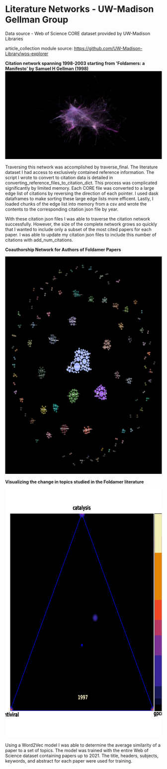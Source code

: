 # Literature Networks - UW-Madison Gellman Group

Data source - Web of Science CORE dataset provided by UW-Madison Libraries

article_collection module source: https://github.com/UW-Madison-Library/wos-explorer

**Citation network spanning 1998-2003 starting from 'Foldamers: a Manifesto' by Samuel H Gellman (1998)**
![network](Manifesto_1998-2003_network.png)

Traversing this network was accomplished by traverse_final. The literature dataset I had access to exclusively contained reference information. The script I wrote to convert to citation data is detailed in converting_reference_files_to_citation_dict. This process was complicated significantly by limited memory. Each CORE file was  converted to a large edge list of citations by reversing the direction of each pointer. I used dask dataframes to make sorting these large edge lists more efficent. Lastly, I loaded chunks of the edge list into memory from a csv and wrote the contents to the corresponding citation json file by year. 

With these citation json files I was able to traverse the citation network successfully. However, the size of the complete network grows so quickly that I wanted to include only a subset of the most cited papers for each paper. I was able to update my citation json files to include this number of citations with add_num_citations.

**Coauthorship Network for Authors of Foldamer Papers**
<p align="center">
<img src="updated_count5_coauthor_network_foldamer.png" width="800" height="700" />
</p>


**Visualizing the change in topics studied in the Foldamer literature**
<p align="center"> <img src="triangle_heatmap.gif" width="800" height="800" /> </p>
Using a Word2Vec model I was able to determine the average similarity of a paper to a set of topics. The model was trained with the entire Web of Science dataset containing papers up to 2021. The title, headers, subjects, keywords, and abstract for each paper were used for training. 

